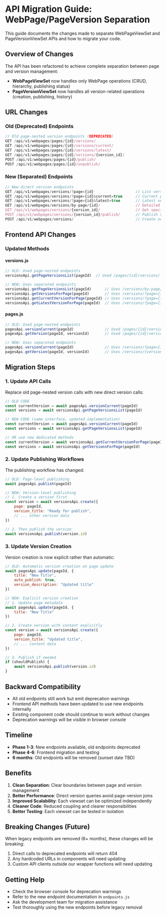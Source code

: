 # API Migration Guide: WebPage/PageVersion Separation

This guide documents the changes made to separate WebPageViewSet and PageVersionViewSet APIs and how to migrate your code.

## Overview of Changes

The API has been refactored to achieve complete separation between page and version management:

- **WebPageViewSet** now handles only WebPage operations (CRUD, hierarchy, publishing status)
- **PageVersionViewSet** now handles all version-related operations (creation, publishing, history)

## URL Changes

### Old (Deprecated) Endpoints

```javascript
// Old page-nested version endpoints (DEPRECATED)
GET /api/v1/webpages/pages/{id}/versions/
GET /api/v1/webpages/pages/{id}/versions/current/
GET /api/v1/webpages/pages/{id}/versions/latest/
GET /api/v1/webpages/pages/{id}/versions/{version_id}/
POST /api/v1/webpages/pages/{id}/publish/
POST /api/v1/webpages/pages/{id}/unpublish/
```

### New (Separated) Endpoints

```javascript
// New direct version endpoints
GET /api/v1/webpages/versions/?page={id}                   // List versions for page
GET /api/v1/webpages/versions/?page={id}&current=true      // Current published version
GET /api/v1/webpages/versions/?page={id}&latest=true       // Latest version
GET /api/v1/webpages/versions/by-page/{id}/                // Detailed versions list
GET /api/v1/webpages/versions/{version_id}/                // Get specific version
POST /api/v1/webpages/versions/{version_id}/publish/       // Publish version
POST /api/v1/webpages/versions/                            // Create new version
```

## Frontend API Changes

### Updated Methods

#### versions.js

```javascript
// OLD: Used page-nested endpoints
versionsApi.getPageVersionsList(pageId)  // Used /pages/{id}/versions/

// NEW: Uses separated endpoints
versionsApi.getPageVersionsList(pageId)      // Uses /versions/by-page/{id}/
versionsApi.getVersionsForPage(pageId)       // Uses /versions/?page={id}
versionsApi.getCurrentVersionForPage(pageId) // Uses /versions/?page={id}&current=true
versionsApi.getLatestVersionForPage(pageId)  // Uses /versions/?page={id}&latest=true
```

#### pages.js

```javascript
// OLD: Used page-nested endpoints
pagesApi.versionCurrent(pageId)              // Used /pages/{id}/versions/current/
pagesApi.getVersion(pageId, versionId)       // Used /pages/{id}/versions/{versionId}/

// NEW: Uses separated endpoints
pagesApi.versionCurrent(pageId)              // Uses /versions/?page={id}&current=true
pagesApi.getVersion(pageId, versionId)       // Uses /versions/{versionId}/
```

## Migration Steps

### 1. Update API Calls

Replace old page-nested version calls with new direct version calls:

```javascript
// OLD CODE
const currentVersion = await pagesApi.versionCurrent(pageId)
const versions = await versionsApi.getPageVersionsList(pageId)

// NEW CODE (same interface, updated implementation)
const currentVersion = await pagesApi.versionCurrent(pageId)
const versions = await versionsApi.getPageVersionsList(pageId)

// OR use new dedicated methods
const currentVersion = await versionsApi.getCurrentVersionForPage(pageId)
const versions = await versionsApi.getVersionsForPage(pageId)
```

### 2. Update Publishing Workflows

The publishing workflow has changed:

```javascript
// OLD: Page-level publishing
await pagesApi.publish(pageId)

// NEW: Version-level publishing
// 1. Create a version first
const version = await versionsApi.create({
    page: pageId,
    version_title: "Ready for publish",
    // ... other version data
})

// 2. Then publish the version
await versionsApi.publish(version.id)
```

### 3. Update Version Creation

Version creation is now explicit rather than automatic:

```javascript
// OLD: Automatic version creation on page update
await pagesApi.update(pageId, {
    title: "New Title",
    auto_publish: true,
    version_description: "Updated title"
})

// NEW: Explicit version creation
// 1. Update page metadata
await pagesApi.update(pageId, {
    title: "New Title"
})

// 2. Create version with content explicitly
const version = await versionsApi.create({
    page: pageId,
    version_title: "Updated title",
    // ... content data
})

// 3. Publish if needed
if (shouldPublish) {
    await versionsApi.publish(version.id)
}
```

## Backward Compatibility

- All old endpoints still work but emit deprecation warnings
- Frontend API methods have been updated to use new endpoints internally
- Existing component code should continue to work without changes
- Deprecation warnings will be visible in browser console

## Timeline

- **Phase 1-3**: New endpoints available, old endpoints deprecated
- **Phase 4-6**: Frontend migration and testing
- **6 months**: Old endpoints will be removed (sunset date TBD)

## Benefits

1. **Clean Separation**: Clear boundaries between page and version management
2. **Better Performance**: Direct version queries avoid page-version joins
3. **Improved Scalability**: Each viewset can be optimized independently
4. **Cleaner Code**: Reduced coupling and clearer responsibilities
5. **Better Testing**: Each viewset can be tested in isolation

## Breaking Changes (Future)

When legacy endpoints are removed (6+ months), these changes will be breaking:

1. Direct calls to deprecated endpoints will return 404
2. Any hardcoded URLs in components will need updating
3. Custom API clients outside our wrapper functions will need updating

## Getting Help

- Check the browser console for deprecation warnings
- Refer to the new endpoint documentation in `endpoints.js`
- Ask the development team for migration assistance
- Test thoroughly using the new endpoints before legacy removal
